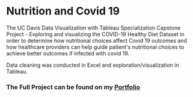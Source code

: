 #  Nutrition and Covid 19

The UC Davis Data Visualization with Tableau Specialization Capstone Project - Exploring and visualizing the COVID-19 Healthy Diet Dataset in order to determine how nutritional choices affect Covid 19 outcomes and how healthcare providers can help guide patient's nutritional choices to achieve better outcomes if infected with covid 19. 

Data cleaning was conducted in Excel and exploration/visualization in Tableau.

### The Full Project can be found on my [Portfolio](https://jacquelinealsi.github.io)  


